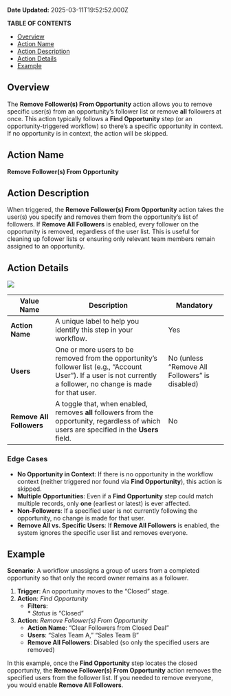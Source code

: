 **Date Updated:** 2025-03-11T19:52:52.000Z

**TABLE OF CONTENTS**

* [Overview](#Overview)
* [Action Name](#Action-Name)
* [Action Description](#Action-Description)
* [Action Details](#Action-Details)
* [Example](#Example)

##   

## Overview

The **Remove Follower(s) From Opportunity** action allows you to remove specific user(s) from an opportunity’s follower list or remove **all** followers at once. This action typically follows a **Find Opportunity** step (or an opportunity-triggered workflow) so there’s a specific opportunity in context. If no opportunity is in context, the action will be skipped.

  
## Action Name

**Remove Follower(s) From Opportunity**

  
## Action Description

When triggered, the **Remove Follower(s) From Opportunity** action takes the user(s) you specify and removes them from the opportunity’s list of followers. If **Remove All Followers** is enabled, every follower on the opportunity is removed, regardless of the user list. This is useful for cleaning up follower lists or ensuring only relevant team members remain assigned to an opportunity.

  
## Action Details

![](https://s3.amazonaws.com/cdn.freshdesk.com/data/helpdesk/attachments/production/155043056240/original/tsf8_kOR2lhxJQfLXWtjXf7695S2uBoNkg.png?1741702837)

| **Value Name**           | **Description**                                                                                                                                                      | **Mandatory**                                  |
| ------------------------ | -------------------------------------------------------------------------------------------------------------------------------------------------------------------- | ---------------------------------------------- |
| **Action Name**          | A unique label to help you identify this step in your workflow.                                                                                                      | Yes                                            |
| **Users**                | One or more users to be removed from the opportunity’s follower list (e.g., “Account User”). If a user is not currently a follower, no change is made for that user. | No (unless “Remove All Followers” is disabled) |
| **Remove All Followers** | A toggle that, when enabled, removes **all** followers from the opportunity, regardless of which users are specified in the **Users** field.                         | No                                             |

### Edge Cases

* **No Opportunity in Context**: If there is no opportunity in the workflow context (neither triggered nor found via **Find Opportunity**), this action is skipped.
* **Multiple Opportunities**: Even if a **Find Opportunity** step could match multiple records, only **one** (earliest or latest) is ever affected.
* **Non-Followers**: If a specified user is not currently following the opportunity, no change is made for that user.
* **Remove All vs. Specific Users**: If **Remove All Followers** is enabled, the system ignores the specific user list and removes everyone.

  
## Example

  
**Scenario**: A workflow unassigns a group of users from a completed opportunity so that only the record owner remains as a follower.

1. **Trigger**: An opportunity moves to the “Closed” stage.
2. **Action**: _Find Opportunity_  
   * **Filters**:  
         * _Status_ is “Closed”
3. **Action**: _Remove Follower(s) From Opportunity_  
   * **Action Name**: “Clear Followers from Closed Deal”  
   * **Users**: “Sales Team A,” “Sales Team B”  
   * **Remove All Followers**: Disabled (so only the specified users are removed)

In this example, once the **Find Opportunity** step locates the closed opportunity, the **Remove Follower(s) From Opportunity** action removes the specified users from the follower list. If you needed to remove everyone, you would enable **Remove All Followers**.